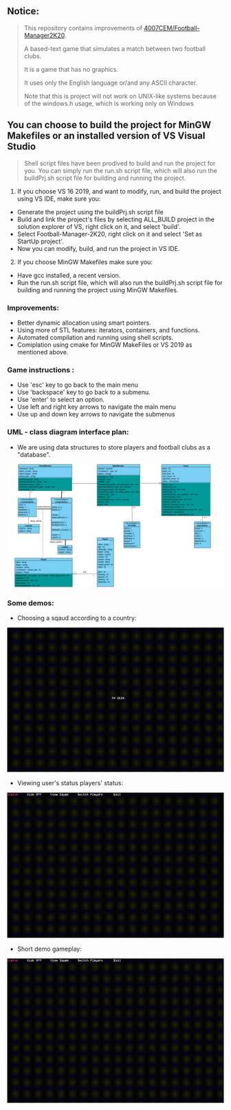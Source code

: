 

## Notice:
> This repository contains improvements of [4007CEM/Football-Manager2K20](https://github.com/4007CEM/Football-Manager-2K20).
>
> A based-text game that simulates a match between two football clubs.
> 
> It is a game that has no graphics. 
> 
> It uses only the English language or/and any ASCII character.
>
> Note that this is project will not work on UNIX-like systems because of the windows.h usage, which is working only on Windows

## You can choose to build the project for MinGW Makefiles or an installed version of VS Visual Studio

> Shell script files have been prodived to build and run the project for you.
> You can simply run the run.sh script file, which will also run the buildPrj.sh script file for building and running the project. 
1. If you choose VS 16 2019, and want to modify, run, and build the project using VS IDE, make sure you:
* Generate the project using the buildPrj.sh script file
* Build and link the project's files by selecting ALL_BUILD project in the solution explorer of VS, right click on it, and select 'build'.
* Select Football-Manager-2K20, right click on it and select 'Set as StartUp project'.
* Now you can modify, build, and run the project in VS IDE.

2. If you choose MinGW Makefiles make sure you:
* Have gcc installed, a recent version.
* Run the run.sh script file, which will also run the buildPrj.sh script file for building and running the project using MinGW Makefiles.


### Improvements:
* Better dynamic allocation using smart pointers.
* Using more of STL features: iterators, containers, and functions.
* Automated compilation and running using shell scripts.
* Comiplation using cmake for MinGW MakeFiles or VS 2019 as mentioned above.

### Game instructions :

* Use 'esc' key to go back to the main menu
* Use 'backspace' key to go back to a submenu.
* Use 'enter' to select an option.
* Use left and right key arrows to navigate the main menu
* Use up and down key arrows to navigate the submenus

### UML - class diagram interface plan:

* We are using data structures to store players and football clubs as a "database".

![](/media/interface_plan.PNG)

### Some demos:
* Choosing a sqaud according to a country:

![](/media/select_squad.gif) 

* Viewing user's status players' status:

![](/media/status_and_players.gif)

* Short demo gameplay:

![](/media/gameplay.gif)
